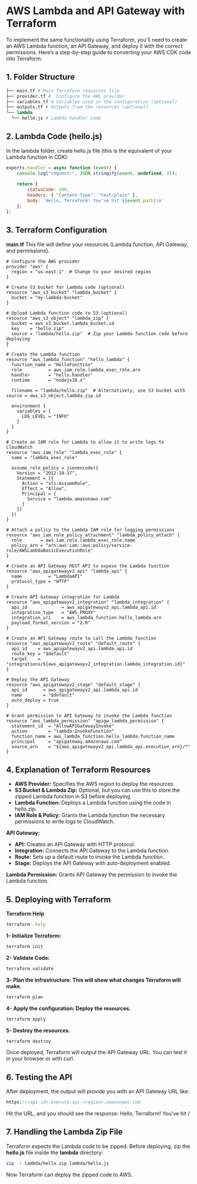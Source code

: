 # AWS Lambda and API Gateway with Terraform

To implement the same functionality using Terraform, you'll need to create an AWS Lambda function, an API Gateway, and deploy it with the correct permissions. Here’s a step-by-step guide to converting your AWS CDK code into Terraform.

## 1. Folder Structure



```python
├── main.tf # Main Terraform resources file 
├── provider.tf #  Configure the AWS provider
├── variables.tf # Variables used in the configuration (optional) 
├── outputs.tf # Outputs from the resources (optional) 
└── lambda 
  └── hello.js # Lambda handler code
```

## 2. Lambda Code (hello.js)
In the lambda folder, create hello.js file (this is the equivalent of your Lambda function in CDK):

```javascript
exports.handler = async function (event) {
    console.log("request:", JSON.stringify(event, undefined, 2));
    
    return {
        statusCode: 200,
        headers: { "Content-Type": "text/plain" },
        body: `Hello, Terraform! You've hit ${event.path}\n`
    };
};

```

## 3. Terraform Configuration
**main.tf**
This file will define your resources (Lambda function, API Gateway, and permissions).

```hcl
# Configure the AWS provider
provider "aws" {
  region = "us-east-1"  # Change to your desired region
}

# Create S3 bucket for Lambda code (optional)
resource "aws_s3_bucket" "lambda_bucket" {
  bucket = "my-lambda-bucket"
}

# Upload Lambda function code to S3 (optional)
resource "aws_s3_object" "lambda_zip" {
  bucket = aws_s3_bucket.lambda_bucket.id
  key    = "hello.zip"
  source = "lambda/hello.zip"  # Zip your Lambda function code before deploying
}

# Create the Lambda function
resource "aws_lambda_function" "hello_lambda" {
  function_name = "HelloFunction"
  role          = aws_iam_role.lambda_exec_role.arn
  handler       = "hello.handler"
  runtime       = "nodejs18.x"

  filename = "lambda/hello.zip"  # Alternatively, use S3 bucket with source = aws_s3_object.lambda_zip.id

  environment {
    variables = {
      LOG_LEVEL = "INFO"
    }
  }
}

# Create an IAM role for Lambda to allow it to write logs to CloudWatch
resource "aws_iam_role" "lambda_exec_role" {
  name = "lambda_exec_role"

  assume_role_policy = jsonencode({
    Version = "2012-10-17",
    Statement = [{
      Action = "sts:AssumeRole",
      Effect = "Allow",
      Principal = {
        Service = "lambda.amazonaws.com"
      }
    }]
  })
}

# Attach a policy to the Lambda IAM role for logging permissions
resource "aws_iam_role_policy_attachment" "lambda_policy_attach" {
  role       = aws_iam_role.lambda_exec_role.name
  policy_arn = "arn:aws:iam::aws:policy/service-role/AWSLambdaBasicExecutionRole"
}

# Create an API Gateway REST API to expose the Lambda function
resource "aws_apigatewayv2_api" "lambda_api" {
  name          = "LambdaAPI"
  protocol_type = "HTTP"
}

# Create API Gateway integration for Lambda
resource "aws_apigatewayv2_integration" "lambda_integration" {
  api_id             = aws_apigatewayv2_api.lambda_api.id
  integration_type   = "AWS_PROXY"
  integration_uri    = aws_lambda_function.hello_lambda.arn
  payload_format_version = "2.0"
}

# Create an API Gateway route to call the Lambda function
resource "aws_apigatewayv2_route" "default_route" {
  api_id    = aws_apigatewayv2_api.lambda_api.id
  route_key = "$default"
  target    = "integrations/${aws_apigatewayv2_integration.lambda_integration.id}"
}

# Deploy the API Gateway
resource "aws_apigatewayv2_stage" "default_stage" {
  api_id      = aws_apigatewayv2_api.lambda_api.id
  name        = "$default"
  auto_deploy = true
}

# Grant permission to API Gateway to invoke the Lambda function
resource "aws_lambda_permission" "apigw_lambda_permission" {
  statement_id  = "AllowAPIGatewayInvoke"
  action        = "lambda:InvokeFunction"
  function_name = aws_lambda_function.hello_lambda.function_name
  principal     = "apigateway.amazonaws.com"
  source_arn    = "${aws_apigatewayv2_api.lambda_api.execution_arn}/*"
}

```

## 4. Explanation of Terraform Resources

- **AWS Provider:** Specifies the AWS region to deploy the resources.
- **S3 Bucket & Lambda Zip:** Optional, but you can use this to store the zipped Lambda function in S3 before deploying.
- **Lambda Function:** Deploys a Lambda function using the code in hello.zip.
- **IAM Role & Policy:** Grants the Lambda function the necessary permissions to write logs to CloudWatch.

**API Gateway:**
  - **API:** Creates an API Gateway with HTTP protocol.
  - **Integration:** Connects the API Gateway to the Lambda function.
  - **Route:** Sets up a default route to invoke the Lambda function.
  - **Stage:** Deploys the API Gateway with auto-deployment enabled.

**Lambda Permission:** Grants API Gateway the permission to invoke the Lambda function. 


## 5. Deploying with Terraform

**Terraform Help**

```bash
terraform -help
```

**1- Initialize Terraform:**

```bash
terraform init
```
**2- Validate Code:**
```bash
terraform validate
```

**3- Plan the infrastructure: This will show what changes Terraform will make.**

```bash
terraform plan
```

**4- Apply the configuration: Deploy the resources.**

```bash
terraform apply
```


**5- Destroy the resources.**

```bash
terraform destroy
```

Once deployed, Terraform will output the API Gateway URL. You can test it in your browser or with curl.

## 6. Testing the API
After deployment, the output will provide you with an API Gateway URL like:

```php
https://<api-id>.execute-api.<region>.amazonaws.com

```

Hit the URL, and you should see the response:
Hello, Terraform! You've hit /

## 7. Handling the Lambda Zip File

Terraform expects the Lambda code to be zipped. Before deploying, zip the **hello.js** file inside the **lambda** directory:

```bash
zip -r lambda/hello.zip lambda/hello.js

```
Now Terraform can deploy the zipped code to AWS.



